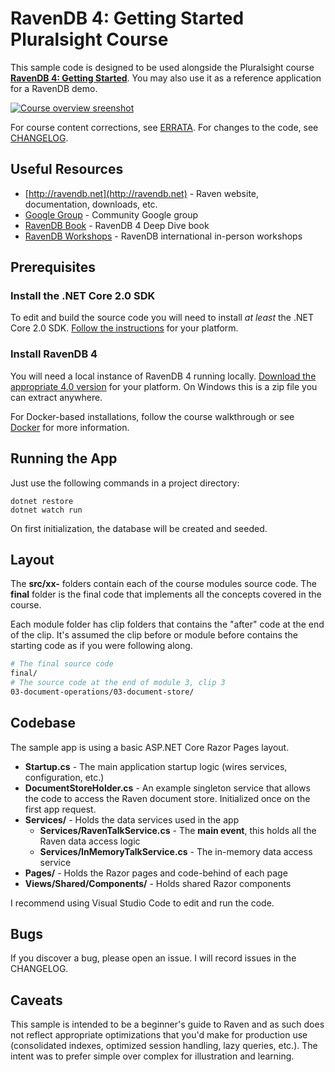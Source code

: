# RavenDB 4: Getting Started Pluralsight Course

This sample code is designed to be used alongside the Pluralsight course **[RavenDB 4: Getting Started](https://bit.ly/PSRavenDB4)**. You may also use it as a reference application for a RavenDB demo.

[![Course overview sreenshot](https://user-images.githubusercontent.com/563819/67175795-1765da00-f38d-11e9-9966-b0999f612758.png)](https://bit.ly/PSRavenDB4)

For course content corrections, see [ERRATA](ERRATA.md). For changes to the code, see [CHANGELOG](CHANGELOG.md).

## Useful Resources

- [http://ravendb.net](http://ravendb.net) - Raven website, documentation, downloads, etc.
- [Google Group](https://groups.google.com/forum/#!forum/ravendb) - Community Google group
- [RavenDB Book](https://github.com/ravendb/book) - RavenDB 4 Deep Dive book
- [RavenDB Workshops](http://workshops.ravendb.net) - RavenDB international in-person workshops

## Prerequisites

### Install the .NET Core 2.0 SDK

To edit and build the source code you will need to install *at least* the .NET Core 2.0 SDK. [Follow the instructions](https://www.microsoft.com/net/download/core) for your platform.

### Install RavenDB 4

You will need a local instance of RavenDB 4 running locally. [Download the appropriate 4.0 version](https://ravendb.net/downloads) for your platform. On Windows this is a zip file you can extract anywhere.

For Docker-based installations, follow the course walkthrough or see [Docker](docs/DOCKER.md) for more information.

## Running the App

Just use the following commands in a project directory:

    dotnet restore
    dotnet watch run

On first initialization, the database will be created and seeded.

## Layout

The **src/xx-** folders contain each of the course modules source code. The **final** folder is the final code that implements all the concepts covered in the course.

Each module folder has clip folders that contains the "after" code at the end of the clip. It's assumed the clip before or module before contains the starting code as if you were following along.

```bash
# The final source code
final/
# The source code at the end of module 3, clip 3
03-document-operations/03-document-store/
```

## Codebase

The sample app is using a basic ASP.NET Core Razor Pages layout.

- **Startup.cs** - The main application startup logic (wires services, configuration, etc.)
- **DocumentStoreHolder.cs** - An example singleton service that allows the code to access the Raven document store. Initialized once on the first app request.
- **Services/** - Holds the data services used in the app
    - **Services/RavenTalkService.cs** - The **main event**, this holds all the Raven data access logic
    - **Services/InMemoryTalkService.cs** - The in-memory data access service
- **Pages/** - Holds the Razor pages and code-behind of each page
- **Views/Shared/Components/** - Holds shared Razor components

I recommend using Visual Studio Code to edit and run the code.

## Bugs

If you discover a bug, please open an issue. I will record issues in the CHANGELOG.

## Caveats

This sample is intended to be a beginner's guide to Raven and as such does not reflect appropriate optimizations that you'd make for production use (consolidated indexes, optimized session handling, lazy queries, etc.). The intent was to prefer simple over complex for illustration and learning.
